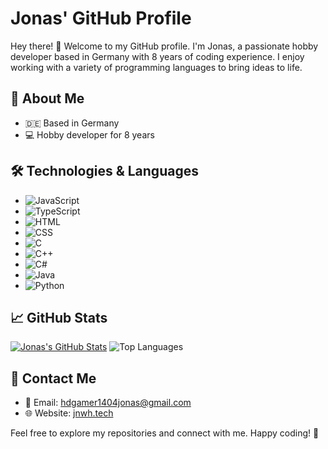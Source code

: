 # Jonas' GitHub Profile

Hey there! 👋 Welcome to my GitHub profile. I'm Jonas, a passionate hobby developer based in Germany with 8 years of coding experience. I enjoy working with a variety of programming languages to bring ideas to life.

## 🚀 About Me
- 🇩🇪 Based in Germany
- 💻 Hobby developer for 8 years

## 🛠️ Technologies & Languages
- ![JavaScript](https://img.shields.io/badge/-JavaScript-F7DF1E?logo=javascript&logoColor=white)
- ![TypeScript](https://img.shields.io/badge/-TypeScript-3178C6?logo=typescript&logoColor=white)
- ![HTML](https://img.shields.io/badge/-HTML5-E34F26?logo=html5&logoColor=white)
- ![CSS](https://img.shields.io/badge/-CSS3-1572B6?logo=css3&logoColor=white)
- ![C](https://img.shields.io/badge/-C-00599C?logo=c&logoColor=white)
- ![C++](https://img.shields.io/badge/-C++-00599C?logo=c%2B%2B&logoColor=white)
- ![C#](https://img.shields.io/badge/-C%23-239120?logo=c-sharp&logoColor=white)
- ![Java](https://img.shields.io/badge/-Java-007396?logo=java&logoColor=white)
- ![Python](https://img.shields.io/badge/-Python-3776AB?logo=python&logoColor=white)

## 📈 GitHub Stats
[![Jonas's GitHub Stats](https://github-readme-stats.vercel.app/api?username=hdgamer1404jonas&show_icons=true&count_private=true&hide=issues&theme=dracula)](https://github.com/hdgamer1404jonas)
![Top Languages](https://github-readme-stats.vercel.app/api/top-langs/?username=hdgamer1404Jonas&layout=compact&langs_count=8&theme=dracula)

## 📧 Contact Me
- 📧 Email: [hdgamer1404jonas@gmail.com](mailto:hdgamer1404jonas@gmail.com)
- 🌐 Website: [jnwh.tech](https://jnwh.tech)

Feel free to explore my repositories and connect with me. Happy coding! 🚀
